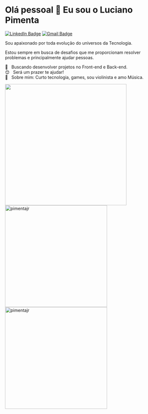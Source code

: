 # Olá pessoal 👋 Eu sou o Luciano Pimenta

[![LinkedIn Badge](https://img.shields.io/badge/-LinkedIn-363636?style=flat-square&logo=Linkedin&logoColor=00BFFF&link=https://www.linkedin.com/)](https://img.shields.io/badge/-LinkedIn-363636?style=flat-square&logo=Linkedin&logoColor=00BFFF&link=https://www.linkedin.com/) 
[![Gmail Badge](https://img.shields.io/badge/-Email-363636?style=flat-square&logo=Gmail&logoColor=FF6347&link=mailto:l.a.p.pimenta.j@gmail.com)](mailto:l.a.p.pimenta.j@gmail.com)

Sou apaixonado por toda evolução do universos da Tecnologia.

Estou sempre em busca de desafios que me proporcionam resolver problemas e principalmente ajudar pessoas.

 :purple_heart: &nbsp; Buscando desenvolver projetos no Front-end e Back-end.
 <br/> :blush: &nbsp; Será um prazer te ajudar! 
 <br/> 💬  &nbsp; Sobre mim: Curto tecnologia, games, sou violinista e amo Música. 

<a href="https://github.com/pimentajr">
  <img width="400px" src="https://ik.imagekit.io/PimentaJR/Violin_Xr7GIpMgm.gif">
</a>
<a href="https://github.com/pimentajr">
  <img width="336px" src="https://github-readme-stats.vercel.app/api?username=pimentajr&show_icons=true&theme=dark" alt="pimentajr" />
  <img width="336px" src="https://github-readme-stats.vercel.app/api/top-langs/?username=pimentajr&layout=compact&theme=dark" alt="pimentajr" />
</a>

